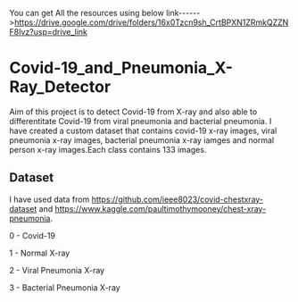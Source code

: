 You can get All the resources using below link------>https://drive.google.com/drive/folders/16x0Tzcn9sh_CrtBPXN1ZRmkQZZNF8Ivz?usp=drive_link

# Covid-19_and_Pneumonia_X-Ray_Detector
Aim of this project is to detect Covid-19 from X-ray and also able to differentitate Covid-19 from viral pneumonia and bacterial pneumonia. I have created a custom dataset that contains covid-19 x-ray images, viral pneumonia x-ray images, bacterial pneumonia x-ray iamges and normal person x-ray images.Each class contains 133 images.

## Dataset

I have used data from https://github.com/ieee8023/covid-chestxray-dataset and https://www.kaggle.com/paultimothymooney/chest-xray-pneumonia. 

0 - Covid-19

1 - Normal X-ray

2 - Viral Pneumonia X-ray

3 - Bacterial Pneumonia X-ray

